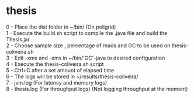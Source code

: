 # thesis

0 - Place the dist folder in ~/bin/ (On poligrid)  
1 - Execute the build.sh script to compile the .java file and build the Thesis.jar  
2 - Choose sample size , percentage of reads and GC to be used on thesis-coliveira.sh  
3 - Edit -xmx and -xms in ~/bin/'GC'-java to desired configuration  
4 - Execute the thesis-coliveira.sh script  
5 - Ctrl+C after a set amount of elapsed time  
6 - The logs will be stored in ~/results/thesis-coliveira/  
7 - jvm.log (For latency and memory logs)  
8 - thesis.log (For throughput logs) (Not logging throughput at the moment)  
